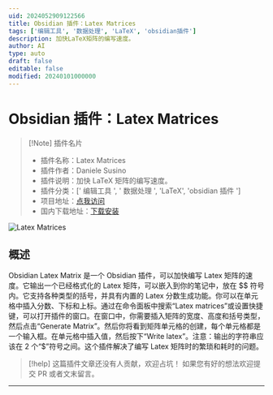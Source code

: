 ```yaml
---
uid: 2024052909122566
title: Obsidian 插件：Latex Matrices
tags: ['编辑工具', '数据处理', 'LaTeX', 'obsidian插件']
description: 加快LaTeX矩阵的编写速度。
author: AI
type: auto
draft: false
editable: false
modified: 20240101000000
---
```


# Obsidian 插件：Latex Matrices

> [!Note] 插件名片
> - 插件名称：Latex Matrices
> - 插件作者：Daniele Susino
> - 插件说明：加快 LaTeX 矩阵的编写速度。
> - 插件分类：[' 编辑工具 ', ' 数据处理 ', 'LaTeX', 'obsidian 插件 ']
> - 项目地址：[点我访问](https://github.com/Deltekk/Obsidian-Latex-Matrices)
> - 国内下载地址：[下载安装](https://pkmer.cn/products/plugin/pluginMarket/?latex-matrices)

![Latex Matrices](https://cdn.pkmer.cn/covers/latex-matrices.png!pkmer)

## 概述

Obsidian Latex Matrix 是一个 Obsidian 插件，可以加快编写 Latex 矩阵的速度。它输出一个已经格式化的 Latex 矩阵，可以嵌入到你的笔记中，放在 $$ 符号内。它支持各种类型的括号，并具有内置的 Latex 分数生成功能。你可以在单元格中插入分数、下标和上标。通过在命令面板中搜索“Latex matrices”或设置快捷键，可以打开插件的窗口。在窗口中，你需要插入矩阵的宽度、高度和括号类型，然后点击“Generate Matrix”。然后你将看到矩阵单元格的创建，每个单元格都是一个输入框。在单元格中插入值，然后按下“Write latex”。注意：输出的字符串应该在 2 个“$”符号之间。这个插件解决了编写 Latex 矩阵时的繁琐和耗时的问题。

> [!help]
> 这篇插件文章还没有人贡献，欢迎占坑！
> 如果您有好的想法欢迎提交 PR 或者文末留言。

---




